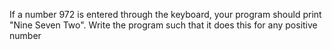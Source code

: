 If a number 972 is entered through the keyboard, your program should print "Nine Seven Two". Write the program such that it does this for any positive number
